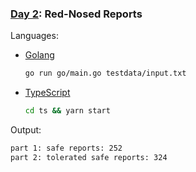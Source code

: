 ### [Day 2](https://adventofcode.com/2024/day/2): Red-Nosed Reports

Languages:
- [Golang](https://go.dev/)
    ```bash
    go run go/main.go testdata/input.txt
    ```
-  [TypeScript](https://www.typescriptlang.org/)
    ```bash
    cd ts && yarn start
    ```
Output:
```bash
part 1: safe reports: 252
part 2: tolerated safe reports: 324
```

